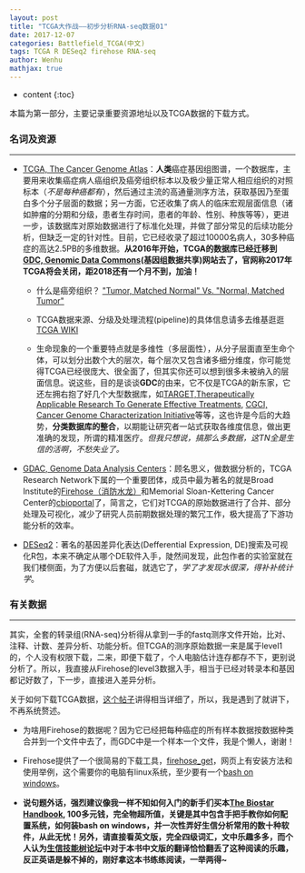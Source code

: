 ```yaml
---
layout: post
title: "TCGA大作战——初步分析RNA-seq数据01"
date: 2017-12-07
categories: Battlefield_TCGA(中文)
tags: TCGA R DESeq2 firehose RNA-seq
author: Wenhu
mathjax: true
---
```


* content
{:toc}

本篇为第一部分，主要记录重要资源地址以及TCGA数据的下载方式。




### 名词及资源
******

* [TCGA, The Cancer Genome Atlas](https://cancergenome.nih.gov/)：**人类**癌症基因组图谱，一个数据库，主要用来收集癌症病人癌组织及癌旁组织标本以及极少量正常人相应组织的对照标本（*不是每种癌都有*），然后通过主流的高通量测序方法，获取基因乃至蛋白多个分子层面的数据；另一方面，它还收集了病人的临床宏观层面信息（诸如肿瘤的分期和分级，患者生存时间，患者的年龄、性别、种族等等），更进一步，该数据库对原始数据进行了标准化处理，并做了部分常见的后续功能分析，但缺乏一定的针对性。目前，它已经收录了超过10000名病人，30多种癌症的高达2.5PB的多维数据。**从2016年开始，TCGA的数据库已经迁移到[GDC, Genomic Data Commons](https://gdc.cancer.gov/)(基因组数据共享)网站去了，官网称2017年TCGA将会关闭，距2018还有一个月不到，加油！**

    + 什么是癌旁组织？ ["Tumor, Matched Normal" Vs. "Normal, Matched Tumor"](https://www.biostars.org/p/86929/)
    
    + TCGA数据来源、分级及处理流程(pipeline)的具体信息请多去维基逛逛 [TCGA WIKI](https://wiki.nci.nih.gov/display/TCGA/TCGA+Wiki+Home)
    
    + 生命现象的一个重要特点就是多维性（多层面性），从分子层面直至生命个体，可以划分出数个大的层次，每个层次又包含诸多细分维度，你可能觉得TCGA已经很庞大、很全面了，但其实你还可以想到很多未被纳入的层面信息。说这些，目的是谈谈**GDC**的由来，它不仅是TCGA的新东家，它还左拥右抱了好几个大型数据库，如[TARGET,Therapeutically Applicable Research To Generate Effective Treatments](https://ocg.cancer.gov/programs/target), [CGCI, Cancer Genome Characterization Initiative](https://ocg.cancer.gov/programs/cgci)等等，这也许是今后的大趋势，**分类数据库的整合**，以期能让研究者一站式获取各维度信息，做出更准确的发现，所谓的精准医疗。*但我只想说，搞那么多数据，这TN全是生信的活啊，不愁失业了。*
    
* [GDAC, Genome Data Analysis Centers](https://cancergenome.nih.gov/abouttcga/overview/howitworks/dataanalysiscenters)：顾名思义，做数据分析的，TCGA Research Network下属的一个重要团体，成员中最为著名的就是Broad Institute的[Firehose（消防水龙）](http://firebrowse.org/)和Memorial Sloan-Kettering Cancer Center的[cbioportal](http://www.cbioportal.org/)了，简言之，它们对TCGA的原始数据进行了合并、部分处理及可视化，减少了研究人员前期数据处理的繁冗工作，极大提高了下游功能分析的效率。

* [DESeq2](https://bioconductor.org/packages/release/bioc/html/DESeq2.html)：著名的基因差异化表达(Defferential Expression, DE)搜索及可视化R包，本来不确定从哪个DE软件入手，陡然间发现，此包作者的实验室就在我们楼侧面，为了方便以后套磁，就选它了，*学了才发现水很深，得补补统计学*。

### 有关数据
******

其实，全套的转录组(RNA-seq)分析得从拿到一手的fastq测序文件开始，比对、注释、计数、差异分析、功能分析。但TCGA的测序原始数据一来是属于level1的，个人没有权限下载，二来，即便下载了，个人电脑估计连存都存不下，更别说分析了。所以，我直接从Firehose的level3数据入手，相当于已经对转录本和基因都记好数了，下一步，直接进入差异分析。

关于如何下载TCGA数据，[这个帖子](http://www.biotrainee.com:8080/forum.php?mod=viewthread&tid=1696#lastpost)讲得相当详细了，所以，我是遇到了就讲下，不再系统赘述。

* 为啥用Firehose的数据呢？因为它已经把每种癌症的所有样本数据按数据种类合并到一个文件中去了，而GDC中是一个样本一个文件，我是个懒人，谢谢！

* Firehose提供了一个很简易的下载工具，[firehose_get](https://confluence.broadinstitute.org/display/GDAC/Download)，网页上有安装方法和使用举例，这个需要你的电脑有linux系统，至少要有一个[bash on windows](https://docs.microsoft.com/en-us/windows/wsl/about)。

* **说句题外话，强烈建议像我一样不知如何入门的新手们买本[The Biostar Handbook](https://www.biostarhandbook.com/), 100多元钱，完全物超所值，关键是其中包含手把手教你如何配置系统，如何装bash on windows，并一次性弄好生信分析常用的数十种软件，从此无忧！另外，请直接看英文版，完全四级词汇，文中乐趣多多，而个人认为[生信技能树论坛](http://www.biotrainee.com/)中对于本书中文版的翻译恰恰翻丢了这种阅读的乐趣，反正英语是躲不掉的，刚好拿这本书练练阅读，一举两得~**

